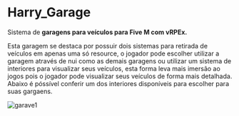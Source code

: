 # Harry_Garage
Sistema de **garagens para veículos para Five M com vRPEx.**

Esta garagem se destaca por possuir dois sistemas para retirada de veículos em apenas uma só resource, o jogador pode escolher utilizar a garagem através de nui como as demais garagens ou utilizar um sistema de interiores para visualizar seus veículos, esta forma leva mais imersão ao jogos pois o jogador pode visualizar seus veículos de forma mais detalhada. Abaixo é póssível conferir um dos interiores disponíveis para escolher para suas gargaens.

![garave1](https://github.com/SylvioLeonZanotti/Harry_Garage/assets/123652053/6b128abd-5d5c-4233-af42-f4178963fe73)

